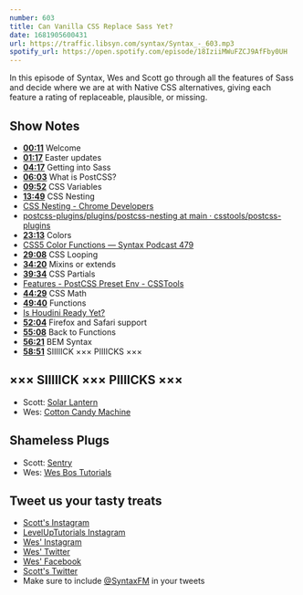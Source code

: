 ```yaml
---
number: 603
title: Can Vanilla CSS Replace Sass Yet?
date: 1681905600431
url: https://traffic.libsyn.com/syntax/Syntax_-_603.mp3
spotify_url: https://open.spotify.com/episode/18IziiMWuFZCJ9AfFby0UH
---
```


In this episode of Syntax, Wes and Scott go through all the features of Sass and decide where we are at with Native CSS alternatives, giving each feature a rating of replaceable, plausible, or missing.

## Show Notes

* **[00:11](#t=00:11)** Welcome
* **[01:17](#t=01:17)** Easter updates
* **[04:17](#t=04:17)** Getting into Sass
* **[06:03](#t=06:03)** What is PostCSS?
* **[09:52](#t=09:52)** CSS Variables
* **[13:49](#t=13:49)** CSS Nesting
* [CSS Nesting - Chrome Developers](https://developer.chrome.com/articles/css-nesting/)
* [postcss-plugins/plugins/postcss-nesting at main · csstools/postcss-plugins](https://github.com/csstools/postcss-plugins/tree/main/plugins/postcss-nesting)
* **[23:13](#t=23:13)** Colors
* [CSS5 Color Functions — Syntax Podcast 479](https://syntax.fm/show/479/css5-color-functions)
* **[29:08](#t=29:08)** CSS Looping
* **[34:20](#t=34:20)** Mixins or extends
* **[39:34](#t=39:34)** CSS Partials
* [Features - PostCSS Preset Env - CSSTools](https://preset-env.cssdb.org/features/#color-mix)
* **[44:29](#t=44:29)** CSS Math
* **[49:40](#t=49:40)** Functions
* [Is Houdini Ready Yet?](https://ishoudinireadyyet.com/)
* **[52:04](#t=52:04)** Firefox and Safari support
* **[55:08](#t=55:08)** Back to Functions
* **[56:21](#t=56:21)** BEM Syntax
* **[58:51](#t=58:51)** SIIIIICK ××× PIIIICKS ×××

## ××× SIIIIICK ××× PIIIICKS ×××

* Scott: [Solar Lantern](https://amzn.to/3mpIiuc)
* Wes: [Cotton Candy Machine](https://amzn.to/3MwaMNd)

## Shameless Plugs

* Scott: [Sentry](https://sentry.io)
* Wes: [Wes Bos Tutorials](https://wesbos.com/courses)

## Tweet us your tasty treats

* [Scott's Instagram](https://www.instagram.com/stolinski/)
* [LevelUpTutorials Instagram](https://www.instagram.com/LevelUpTutorials/)
* [Wes' Instagram](https://www.instagram.com/wesbos/)
* [Wes' Twitter](https://twitter.com/wesbos)
* [Wes' Facebook](https://www.facebook.com/wesbos.developer)
* [Scott's Twitter](https://twitter.com/stolinski)
* Make sure to include [@SyntaxFM](https://twitter.com/SyntaxFM) in your tweets
